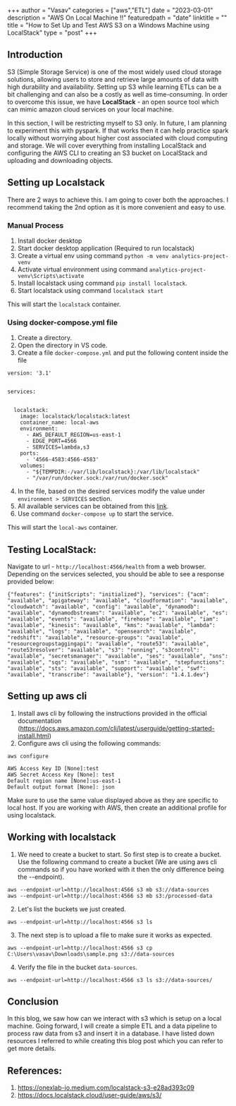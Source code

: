 +++
author = "Vasav"
categories = ["aws","ETL"]
date = "2023-03-01"
description = "AWS On Local Machine !!"
featuredpath = "date"
linktitle = ""
title = "How to Set Up and Test AWS S3 on a Windows Machine using LocalStack"
type = "post"
+++

## Introduction

S3 (Simple Storage Service) is one of the most widely used cloud storage solutions, allowing users to store and retrieve large amounts of data with high durability and availability. Setting up S3 while learning ETLs can be a bit challenging and can also be a costly as well as time-consuming. In order to overcome this issue, we have **LocalStack** - an open source tool which can mimic amazon cloud services on your local machine. 

In this section, I will be restricting myself to S3 only. In future, I am planning to experiment this with pyspark. If that works then it can help practice spark locally without worrying about higher cost associated with cloud computing and storage. We will cover everything from installing LocalStack and configuring the AWS CLI to creating an S3 bucket on LocalStack and uploading and downloading objects.

## Setting up Localstack 

There are 2 ways to achieve this. I am going to cover both the approaches. I recommend taking the 2nd option as it is more convenient and easy to use. 

### Manual Process

1. Install docker desktop
2. Start docker desktop application (Required to run localstack)
3. Create a virtual env using command `python -m venv analytics-project-venv`
4. Activate virtual environment using command `analytics-project-venv\Scripts\activate`
5. Install localstack using command `pip install localstack`.  
6. Start localstack using command `localstack start`

This will start the `localstack` container. 

### Using docker-compose.yml file

1. Create a directory.
2. Open the directory in VS code. 
3. Create a file `docker-compose.yml` and put the following content inside the file
```
version: '3.1'


services:


  localstack:
    image: localstack/localstack:latest
    container_name: local-aws
    environment:
      - AWS_DEFAULT_REGION=us-east-1
      - EDGE_PORT=4566
      - SERVICES=lambda,s3
    ports:
      - '4566-4583:4566-4583'
    volumes:
      - "${TEMPDIR:-/var/lib/localstack}:/var/lib/localstack"
      - "/var/run/docker.sock:/var/run/docker.sock"
```
4. In the file, based on the desired services modify the value under `environment > SERVICES` section.
5. All available services can be obtained from this [link](https://docs.localstack.cloud/user-guide/aws/feature-coverage/).
6. Use command ```docker-compose up``` to start the service.


This will start the `local-aws` container.

## Testing LocalStack:
Navigate to url - `http://localhost:4566/health` from a web browser. Depending on the services selected, you should be able to see a response provided below:
```
{"features": {"initScripts": "initialized"}, "services": {"acm": "available", "apigateway": "available", "cloudformation": "available", "cloudwatch": "available", "config": "available", "dynamodb": "available", "dynamodbstreams": "available", "ec2": "available", "es": "available", "events": "available", "firehose": "available", "iam": "available", "kinesis": "available", "kms": "available", "lambda": "available", "logs": "available", "opensearch": "available", "redshift": "available", "resource-groups": "available", "resourcegroupstaggingapi": "available", "route53": "available", "route53resolver": "available", "s3": "running", "s3control": "available", "secretsmanager": "available", "ses": "available", "sns": "available", "sqs": "available", "ssm": "available", "stepfunctions": "available", "sts": "available", "support": "available", "swf": "available", "transcribe": "available"}, "version": "1.4.1.dev"}
```

## Setting up aws cli
1. Install aws cli by following the instructions provided in the official documentation (https://docs.aws.amazon.com/cli/latest/userguide/getting-started-install.html)
2. Configure aws cli using the following commands:
```
aws configure
```
```
AWS Access Key ID [None]:test
AWS Secret Access Key [None]: test
Default region name [None]:us-east-1
Default output format [None]: json
```
Make sure to use the same value displayed above as they are specific to local host. If you are working with AWS, then create an additional profile for using localstack. 

## Working with localstack

1. We need to create a bucket to start. So first step is to create a bucket. Use the following command to create a bucket (We are using aws cli commands so if you have worked with it then the only difference being the --endpoint).

```
aws --endpoint-url=http://localhost:4566 s3 mb s3://data-sources
aws --endpoint-url=http://localhost:4566 s3 mb s3:/processed-data
```

2. Let's list the buckets we just created.

```
aws --endpoint-url=http://localhost:4566 s3 ls
```

3. The next step is to upload a file to make sure it works as expected.

```
aws --endpoint-url=http://localhost:4566 s3 cp C:\Users\vasav\Downloads\sample.png s3://data-sources
```

4. Verify the file in the bucket ```data-sources```. 
```
aws --endpoint-url=http://localhost:4566 s3 ls s3://data-sources/
```
## Conclusion
In this blog, we saw how can we interact with s3 which is setup on a local machine. Going forward, I will create a simple ETL and a data pipeline to process raw data from s3 and insert it in a database. I have listed down resources I referred to while creating this blog post which you can refer to get more details. 


## References:
1. https://onexlab-io.medium.com/localstack-s3-e28ad393c09
2. https://docs.localstack.cloud/user-guide/aws/s3/